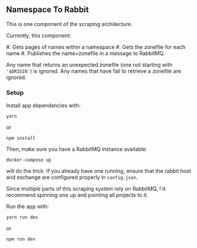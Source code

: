## Namespace To Rabbit

This is one component of the scraping architecture.

Currently, this component:

#. Gets pages of names within a namespace
#. Gets the zonefile for each name
#. Publishes the name+zonefile in a message to RabbitMQ.

Any name that returns an unexpected zonefile (one not starting with
`'$ORIGIN'`) is ignored. Any names that have fail to retrieve a zonefile
are ignored.

### Setup
Install app dependencies with:
```
yarn
```

or
```
npm install
```

Then, make sure you have a RabbitMQ instance available:
```
docker-compose up
```
will do the trick. If you already have one running, ensure that the
rabbit host and exchange are configured properly in `config.json`.

Since multiple parts of this scraping system rely on RabbitMQ, I'd
recommend spinning one up and pointing all projects to it.

Run the app with:
```
yarn run dev
```
or
```
npm run dev
```
